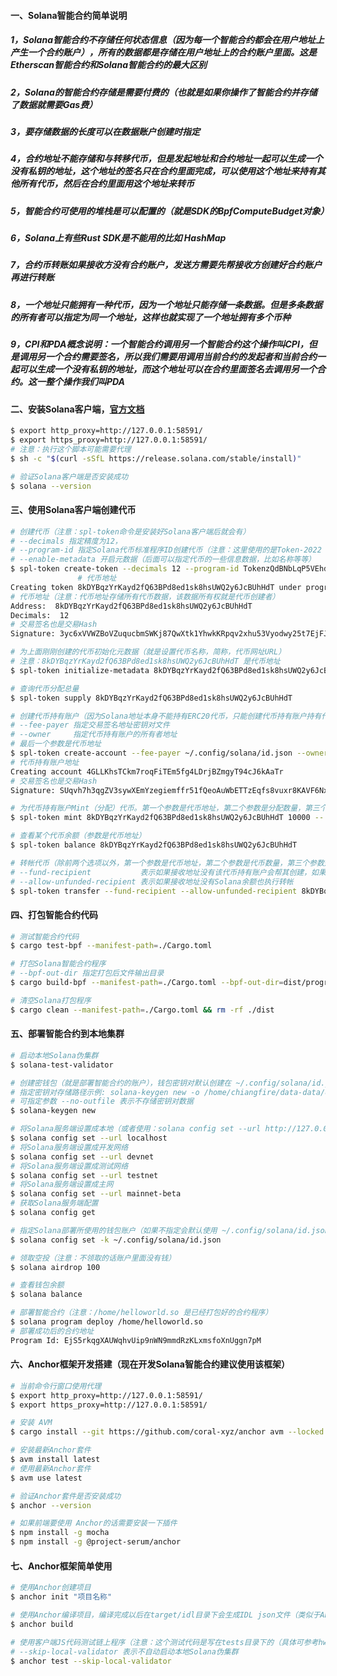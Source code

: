 #### 一、Solana智能合约简单说明
##### 1，Solana智能合约不存储任何状态信息（因为每一个智能合约都会在用户地址上产生一个合约账户），所有的数据都是存储在用户地址上的合约账户里面。这是Etherscan智能合约和Solana智能合约的最大区别
##### 2，Solana的智能合约存储是需要付费的（也就是如果你操作了智能合约并存储了数据就需要Gas费）
##### 3，要存储数据的长度可以在数据账户创建时指定
##### 4，合约地址不能存储和与转移代币，但是发起地址和合约地址一起可以生成一个没有私钥的地址，这个地址的签名只在合约里面完成，可以使用这个地址来持有其他所有代币，然后在合约里面用这个地址来转币
##### 5，智能合约可使用的堆栈是可以配置的（就是SDK的BpfComputeBudget对象）
##### 6，Solana上有些Rust SDK是不能用的比如 HashMap
##### 7，合约币转账如果接收方没有合约账户，发送方需要先帮接收方创建好合约账户再进行转账
##### 8，一个地址只能拥有一种代币，因为一个地址只能存储一条数据。但是多条数据的所有者可以指定为同一个地址，这样也就实现了一个地址拥有多个币种
##### 9，CPI和PDA概念说明：一个智能合约调用另一个智能合约这个操作叫CPI，但是调用另一个合约需要签名，所以我们需要用调用当前合约的发起者和当前合约一起可以生成一个没有私钥的地址，而这个地址可以在合约里面签名去调用另一个合约。这一整个操作我们叫PDA

#### 二、安装Solana客户端，[官方文档](https://docs.solana.com/getstarted/local)
```bash
$ export http_proxy=http://127.0.0.1:58591/
$ export https_proxy=http://127.0.0.1:58591/
# 注意：执行这个脚本可能需要代理
$ sh -c "$(curl -sSfL https://release.solana.com/stable/install)"

# 验证Solana客户端是否安装成功
$ solana --version
```

#### 三、使用Solana客户端创建代币
```bash
# 创建代币（注意：spl-token命令是安装好Solana客户端后就会有）
# --decimals 指定精度为12，
# --program-id 指定Solana代币标准程序ID创建代币（注意：这里使用的是Token-2022 Program ID也是当前最新的）
# --enable-metadata 开启元数据（后面可以指定代币的一些信息数据，比如名称等等）
$ spl-token create-token --decimals 12 --program-id TokenzQdBNbLqP5VEhdkAS6EPFLC1PHnBqCXEpPxuEb --enable-metadata
               # 代币地址                                                  # 代币程序地址（就是代币Program Id）
Creating token 8kDYBqzYrKayd2fQ63BPd8ed1sk8hsUWQ2y6JcBUhHdT under program TokenzQdBNbLqP5VEhdkAS6EPFLC1PHnBqCXEpPxuEb
# 代币地址（注意：代币地址存储所有代币数据，该数据所有权就是代币创建者）
Address:  8kDYBqzYrKayd2fQ63BPd8ed1sk8hsUWQ2y6JcBUhHdT
Decimals:  12
# 交易签名也是交易Hash
Signature: 3yc6xVVWZBoVZuqucbmSWKj87QwXtk1YhwkKRpqv2xhu53Vyodwy25t7EjFJxZJmcVRbEBHDBH3kejCsSSBryBSm

# 为上面刚刚创建的代币初始化元数据（就是设置代币名称，简称，代币网址URL）
# 注意：8kDYBqzYrKayd2fQ63BPd8ed1sk8hsUWQ2y6JcBUhHdT 是代币地址
$ spl-token initialize-metadata 8kDYBqzYrKayd2fQ63BPd8ed1sk8hsUWQ2y6JcBUhHdT "TokenName" "TokenSymbol" "https://spl.solana.com/token-2022"

# 查询代币分配总量
$ spl-token supply 8kDYBqzYrKayd2fQ63BPd8ed1sk8hsUWQ2y6JcBUhHdT

# 创建代币持有账户（因为Solana地址本身不能持有ERC20代币，只能创建代币持有账户持有代币，然后我拥有代币持有账户的所有权）
# --fee-payer 指定交易签名地址密钥对文件
# --owner     指定代币持有账户的所有者地址
# 最后一个参数是代币地址
$ spl-token create-account --fee-payer ~/.config/solana/id.json --owner CokWw92izG3TrnkZJK3RujGwnUKq1i29pzL4shpUpVaE 8kDYBqzYrKayd2fQ63BPd8ed1sk8hsUWQ2y6JcBUhHdT
# 代币持有账户地址
Creating account 4GLLKhsTCkm7roqFiTEm5fg4LDrjBZmgyT94cJ6kAaTr
# 交易签名也是交易Hash
Signature: SUqvh7h3qgZV3sywXEmYzegiemffr51fQeoAuWbETTzEqfs8vuxr8KAVF6Nx7httt13wripV2mHtMhqhoEFuwHv

# 为代币持有账户Mint（分配）代币。第一个参数是代币地址，第二个参数是分配数量，第三个参数是代币持有账户地址
$ spl-token mint 8kDYBqzYrKayd2fQ63BPd8ed1sk8hsUWQ2y6JcBUhHdT 10000 -- 4GLLKhsTCkm7roqFiTEm5fg4LDrjBZmgyT94cJ6kAaTr

# 查看某个代币余额（参数是代币地址）
$ spl-token balance 8kDYBqzYrKayd2fQ63BPd8ed1sk8hsUWQ2y6JcBUhHdT

# 转帐代币（除前两个选项以外，第一个参数是代币地址，第二个参数是代币数量，第三个参数是接收地址）
# --fund-recipient           表示如果接收地址没有该代币持有账户会帮其创建，如果有则不创建
# --allow-unfunded-recipient 表示如果接收地址没有Solana余额也执行转帐
$ spl-token transfer --fund-recipient --allow-unfunded-recipient 8kDYBqzYrKayd2fQ63BPd8ed1sk8hsUWQ2y6JcBUhHdT 11 3f2PCtqDp1vNm5yJk53t5peTL15ZjXcTm8bsUXpUWE2q
```

#### 四、打包智能合约代码
```bash
# 测试智能合约代码
$ cargo test-bpf --manifest-path=./Cargo.toml

# 打包Solana智能合约程序
# --bpf-out-dir 指定打包后文件输出目录
$ cargo build-bpf --manifest-path=./Cargo.toml --bpf-out-dir=dist/program

# 清空Solana打包程序
$ cargo clean --manifest-path=./Cargo.toml && rm -rf ./dist
```

#### 五、部署智能合约到本地集群
```bash
# 启动本地Solana伪集群
$ solana-test-validator

# 创建密钱包（就是部署智能合约的账户），钱包密钥对默认创建在 ~/.config/solana/id.json
# 指定密钥对存储路径示例: solana-keygen new -o /home/chiangfire/data-data/dev-tools/Solana/test-key/id.json
# 可指定参数 --no-outfile 表示不存储密钥对数据
$ solana-keygen new

# 将Solana服务端设置成本地（或者使用：solana config set --url http://127.0.0.1:8899）
$ solana config set --url localhost
# 将Solana服务端设置成开发网络
$ solana config set --url devnet
# 将Solana服务端设置成测试网络
$ solana config set --url testnet
# 将Solana服务端设置成主网
$ solana config set --url mainnet-beta
# 获取Solana服务端配置
$ solana config get

# 指定Solana部署所使用的钱包账户（如果不指定会默认使用 ~/.config/solana/id.json）
$ solana config set -k ~/.config/solana/id.json

# 领取空投（注意：不领取的话账户里面没有钱）
$ solana airdrop 100

# 查看钱包余额
$ solana balance

# 部署智能合约（注意：/home/helloworld.so 是已经打包好的合约程序）
$ solana program deploy /home/helloworld.so
# 部署成功后的合约地址
Program Id: EjS5rkqgXAUWqhvUip9nWN9mmdRzKLxmsfoXnUggn7pM
```

#### 六、Anchor框架开发搭建（现在开发Solana智能合约建议使用该框架）
```bash
# 当前命令行窗口使用代理
$ export http_proxy=http://127.0.0.1:58591/
$ export https_proxy=http://127.0.0.1:58591/

# 安装 AVM
$ cargo install --git https://github.com/coral-xyz/anchor avm --locked --force

# 安装最新Anchor套件
$ avm install latest
# 使用最新Anchor套件
$ avm use latest

# 验证Anchor套件是否安装成功
$ anchor --version

# 如果前端要使用 Anchor的话需要安装一下插件
$ npm install -g mocha
$ npm install -g @project-serum/anchor
```

#### 七、Anchor框架简单使用
```bash
# 使用Anchor创建项目
$ anchor init "项目名称"

# 使用Anchor编译项目，编译完成以后在target/idl目录下会生成IDL json文件（类似于ABI）（注意：该命令需要在项目目录下执行）
$ anchor build

# 使用客户端JS代码测试链上程序（注意：这个测试代码是写在tests目录下的（具体可参考hw_06_anchor_simple项目））
# --skip-local-validator 表示不自动启动本地Solana伪集群
$ anchor test --skip-local-validator
```





